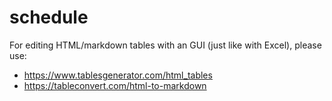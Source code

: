# schedule

For editing HTML/markdown tables with an GUI (just like with Excel), please use:
- https://www.tablesgenerator.com/html_tables
- https://tableconvert.com/html-to-markdown